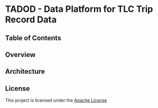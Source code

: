 # TADOD - Data Platform for TLC Trip Record Data

## Table of Contents

## Overview

## Architecture

## License

This project is licensed under the [Apache License](./LICENSE)
